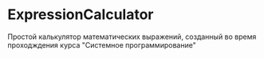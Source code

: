 # ExpressionCalculator
Простой калькулятор математических выражений, созданный во время проходждения курса "Системное программирование"
